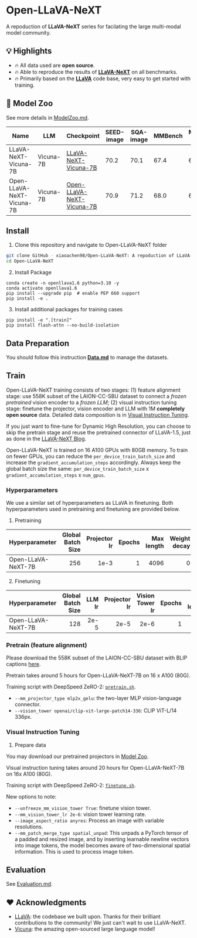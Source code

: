 # Open-LLaVA-NeXT
A repoduction of **LLaVA-NeXT** series for facilating the large multi-modal model community.

## 💡 Highlights
- 🔥 All data used are **open source**.
- 🔥 Able to reproduce the results of **[LLaVA-NeXT](https://llava-vl.github.io/blog/2024-01-30-llava-next/)** on all benchmarks.
- 🔥 Primarily based on the **[LLaVA](https://github.com/haotian-liu/LLaVA)** code base, very easy to get started with training.

## 🤖 Model Zoo

See more details in [ModelZoo.md](docs/ModelZoo.md). 

| Name | LLM | Checkpoint | SEED-image | SQA-image | MMBench | MMBench-CN | TextVQA | VizWiz | GQA | VQA-v2 | POPE | MME |
|---|---|---|---|---|---|---|---|---|---|---|---|---|
| LLaVA-NeXT-Vicuna-7B | Vicuna-7B | [LLaVA-NeXT-Vicuna-7B](https://huggingface.co/liuhaotian/llava-v1.6-vicuna-7b) | 70.2 | 70.1 | 67.4 | 60.6 | 64.9 | 57.6 | 64.2 | 81.8 | 86.5 | 1519 |
| Open-LLaVA-NeXT-Vicuna-7B | Vicuna-7B | [Open-LLaVA-NeXT-Vicuna-7B]() | 70.9 | 71.2 | 68.0 | 60.7 | 67.3 | 59.4 | 64.2 | 81.7 | 86.3 | 1489 |


## Install

1. Clone this repository and navigate to Open-LLaVA-NeXT folder
```bash
git clone GitHub - xiaoachen98/Open-LLaVA-NeXT: A repoduction of LLaVA-NeXT series for facilating the large mu
cd Open-LLaVA-NeXT
```

2. Install Package
```Shell
conda create -n openllava1.6 python=3.10 -y
conda activate openllava1.6
pip install --upgrade pip  # enable PEP 660 support
pip install -e .
```

3. Install additional packages for training cases
```
pip install -e ".[train]"
pip install flash-attn --no-build-isolation
```

## Data Preparation

You should follow this instruction **[Data.md](docs/Data.md)** to manage the datasets.

## Train

Open-LLaVA-NeXT training consists of two stages: (1) feature alignment stage: use 558K subset of the LAION-CC-SBU dataset to connect a *frozen pretrained* vision encoder to a *frozen LLM*; (2) visual instruction tuning stage:  finetune the projector, vision encoder and LLM with 1M **completely open source** data. Detailed data composition is in [Visual Instruction Tuning](https://github.com/xiaoachen98/Open-LLaVA-NeXT?tab=readme-ov-file#visual-instruction-tuning).

If you just want to fine-tune for Dynamic High Resolution, you can choose to skip the pretrain stage and reuse the pretrained connector of LLaVA-1.5, just as done in the [LLaVA-NeXT Blog](https://llava-vl.github.io/blog/2024-01-30-llava-next/).

Open-LLaVA-NeXT is trained on 16 A100 GPUs with 80GB memory. To train on fewer GPUs, you can reduce the `per_device_train_batch_size` and increase the `gradient_accumulation_steps` accordingly. Always keep the global batch size the same: `per_device_train_batch_size` x `gradient_accumulation_steps` x `num_gpus`.

### Hyperparameters
We use a similar set of hyperparameters as LLaVA in finetuning.  Both hyperparameters used in pretraining and finetuning are provided below.

1. Pretraining

| Hyperparameter | Global Batch Size | Projector lr | Epochs | Max length | Weight decay |
| --- | ---: | ---: | ---: | ---: | ---: |
| Open-LLaVA-NeXT-7B | 256 | 1e-3 | 1 | 4096 | 0 |

2. Finetuning

| Hyperparameter | Global Batch Size |  LLM lr |  Projector lr |  Vision Tower lr | Epochs | Max length | Weight decay |
| --- | ---: | ---: | ---: | ---: | ---: | ---: | ---: |
| Open-LLaVA-NeXT-7B | 128 | 2e-5 | 2e-5 | 2e-6 | 1 | 4096 | 0 |


### Pretrain (feature alignment)

Please download the 558K subset of the LAION-CC-SBU dataset with BLIP captions [here](https://huggingface.co/datasets/liuhaotian/LLaVA-Pretrain).

Pretrain takes around 5 hours for Open-LLaVA-NeXT-7B on 16 x A100 (80G).

Training script with DeepSpeed ZeRO-2: [`pretrain.sh`](scripts/v1_6/train/7b/pretrain.sh).

- `--mm_projector_type mlp2x_gelu`: the two-layer MLP vision-language connector.
- `--vision_tower openai/clip-vit-large-patch14-336`: CLIP ViT-L/14 336px.

### Visual Instruction Tuning

1. Prepare data


You may download our pretrained projectors in [Model Zoo](docs/ModelZoo.md). 

Visual instruction tuning takes around 20 hours for Open-LLaVA-NeXT-7B on 16x A100 (80G).

Training script with DeepSpeed ZeRO-2: [`finetune.sh`](scripts/v1_6/train/7b/finetune.sh).

New options to note:

- `--unfreeze_mm_vision_tower True`: finetune vision tower.
- `--mm_vision_tower_lr 2e-6`: vision tower learning rate.
- `--image_aspect_ratio anyres`: Process an image with variable resolutions.
- `--mm_patch_merge_type spatial_unpad`: This unpads a PyTorch tensor of a padded and resized image, and by inserting learnable newline vectors into image tokens, the model becomes aware of two-dimensional spatial information. This is used to process image token.


## Evaluation

See [Evaluation.md](docs/Evaluation.md).

## ❤️ Acknowledgments
- [LLaVA](https://github.com/haotian-liu/LLaVA): the codebase we built upon. Thanks for their brilliant contributions to the community! We just can't wait to use LLaVA-NeXT.
- [Vicuna](https://github.com/lm-sys/FastChat): the amazing open-sourced large language model!
